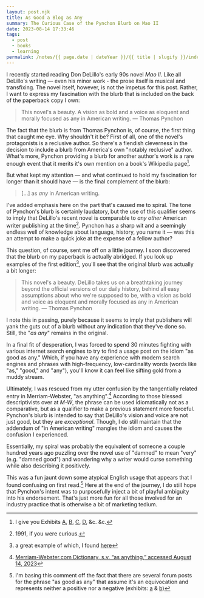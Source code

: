 ```yaml
---
layout: post.njk
title: As Good a Blog as Any
summary: The Curious Case of the Pynchon Blurb on Mao II
date: 2023-08-14 17:33:46
tags:
  - post
  - books
  - learning
permalink: /notes/{{ page.date | dateYear }}/{{ title | slugify }}/index.html
---
```


I recently started reading Don DeLillo's early 90s novel _Mao II_. Like all DeLillo's writing — even his minor work - the prose itself is musical and transfixing. The novel itself, however, is not the impetus for this post. Rather, I want to express my fascination with the blurb that is included on the back of the paperback copy I own:

> This novel's a beauty. A vision as bold and a voice as eloquent and morally focused as any in American writing.
> — Thomas Pynchon

The fact that the blurb is from Thomas Pynchon is, of course, the first thing that caught me eye. Why shouldn't it be? First of all, one of the novel's protagonists is a reclusive author. So there's a fiendish cleverness in the decision to include a blurb from America's own "notably reclusive" author. What's more, Pynchon providing a blurb for another author's work is a rare enough event that it merits it's own mention on a book's Wikipedia page[^1].

But what kept my attention — and what continued to hold my fascination for longer than it should have — is the final complement of the blurb:

> [...] as _any_ in American writing.

I've added emphasis here on the part that's caused me to spiral. The tone of Pynchon's blurb is certainly laudatory, but the use of this qualifier seems to imply that DeLillo's recent novel is comparable to _any other_ American writer publishing at the time[^2]. Pynchon has a sharp wit and a seemingly endless well of knowledge about language, history, you name it — was this an attempt to make a quick joke at the expense of a fellow author?

This question, of course, sent me off on a little journey. I soon discovered that the blurb on my paperback is actually abridged. If you look up examples of the first edition[^3], you'll see that the original blurb was actually a bit longer:

> This novel's a beauty. DeLillo takes us on a breathtaking journey beyond the official versions of our daily history, behind all easy assumptions about who we're supposed to be, with a vision as bold and voice as eloquent and morally focused as any in American writing.
> — Thomas Pynchon

I note this in passing, purely because it seems to imply that publishers will yank the guts out of a blurb without any indication that they've done so. Still, the "_as any_" remains in the original.

In a final fit of desperation, I was forced to spend 30 minutes fighting with various internet search engines to try to find a usage post on the idiom "as good as any." Which, if you have any experience with modern search engines and phrases with high-frequency, low-cardinality words (words like "as," "good," and "any"), you'll know it can feel like sifting gold from a muddy stream.

Ultimately, I was rescued from my utter confusion by the tangentially related entry in Merriam-Webster, "as anything".[^4] According to those blessed descriptivists over at _M-W_, the phrase can be used idiomatically not as a comparative, but as a qualifier to make a previous statement more forceful. Pynchon's blurb is intended to say that DeLillo's vision and voice are not just good, but they are _exceptional_. Though, I do still maintain that the addendum of "in American writing" mangles the idiom and causes the confusion I experienced.

Essentially, my spiral was probably the equivalent of someone a couple hundred years ago puzzling over the novel use of "damned" to mean "very" (e.g. "damned good") and wondering why a writer would curse something while also describing it positively.

This was a fun jaunt down some atypical English usage that appears that I found confusing on first read.[^5] Here at the end of the journey, I do still hope that Pynchon's intent was to purposefully inject a bit of playful ambiguity into his endorsement. That's just more fun for all those involved for an industry practice that is otherwise a bit of marketing tedium.

[^1]: I give you Exhibits [A](https://en.wikipedia.org/wiki/Mao_II#Pynchon_Blurb), [B](https://en.wikipedia.org/wiki/Emily_Barton#:~:text=In%20a%20rare%20blurb%2C%20the%20famously%20reticent%20writer%20Thomas%20Pynchon%20praised%20Yves%20Gundron), [C](<https://en.wikipedia.org/wiki/The_Restraint_of_Beasts#:~:text=was%20also%20praised%20by%20the%20(usually%20reclusive)%20author%20Thomas%20Pynchon%20as%20%22A%20demented%2C%20deadpan%20comic%20wonder%22>), [D](https://en.wikipedia.org/wiki/Jim_Knipfel#:~:text=A%20much%2Dpublicized,gifts%20of%20observation%22.), &c. &c.
[^2]: 1991, if you were curious.
[^3]: a great example of which, I found [here](http://www.fedpo.com/BookDetail.php/Mao-II)
[^4]: [Merriam-Webster.com Dictionary, s.v. “as anything,” accessed August 14, 2023](https://www.merriam-webster.com/dictionary/as%20anything)
[^5]: I'm basing this comment off the fact that there are several forum posts for the phrase "as good as any" that assume it's an equivocation and represents neither a positive nor a negative (exhibits: [a](https://ell.stackexchange.com/questions/24161/what-does-it-is-as-good-as-any-mean) & [b](https://forum.wordreference.com/threads/as-good-as-any.248889/))
